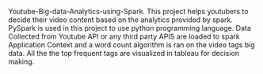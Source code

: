 Youtube-Big-data-Analytics-using-Spark.
This project helps youtubers to decide their video content based on the analytics provided by spark.
PySpark is used in this project to use python programming language.
Data Collected from Youtube API or any third party APIS are loaded to spark Application Context and a word count algorithm is ran on the video tags big data. All the the top frequent tags are visualized in tableau for decision making.
